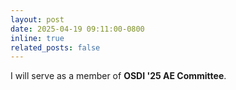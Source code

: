 ```yaml
---
layout: post
date: 2025-04-19 09:11:00-0800
inline: true
related_posts: false
---
```


I will serve as a member of **OSDI '25 AE Committee**.
